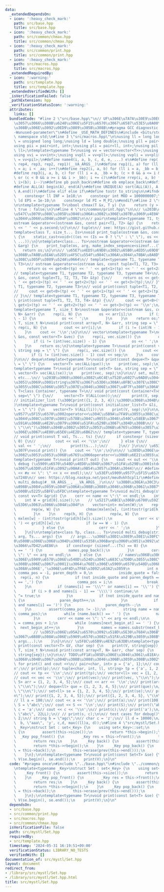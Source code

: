 ```yaml
---
data:
  _extendedDependsOn:
  - icon: ':heavy_check_mark:'
    path: src/base.hpp
    title: src/base.hpp
  - icon: ':heavy_check_mark:'
    path: src/common/chmax.hpp
    title: src/common/chmax.hpp
  - icon: ':heavy_check_mark:'
    path: src/common/print.hpp
    title: src/common/print.hpp
  - icon: ':heavy_check_mark:'
    path: src/macros.hpp
    title: src/macros.hpp
  _extendedRequiredBy:
  - icon: ':warning:'
    path: src/template.hpp
    title: src/template.hpp
  _extendedVerifiedWith: []
  _isVerificationFailed: false
  _pathExtension: hpp
  _verificationStatusIcon: ':warning:'
  attributes:
    links: []
  bundledCode: "#line 2 \"src/base.hpp\"\n// UF\u306E\u7A7A\u30E9\u30E0\u30C0\u6E21\
    \u3057\u3066\u308B\u6240\u306E\u5F15\u6570\u3067\u6587\u53E5\u8A00\u308F\u308C\
    \u308B\u306E\u3092\u9ED9\u3089\u305B\u308B\n#pragma GCC diagnostic ignored \"\
    -Wunused-parameter\"\n#define _USE_MATH_DEFINES\n#include <bits/stdc++.h>\nusing\
    \ namespace std;\n#line 3 \"src/macros.hpp\"\n\nusing ll = long long;\nusing ull\
    \ = unsigned long long;\nusing ld = long double;\nusing pll = pair<ll, ll>;\n\
    using pii = pair<int, int>;\nusing pli = pair<ll, int>;\nusing pil = pair<int,\
    \ ll>;\ntemplate<typename T>\nusing vv = vector<vector<T>>;\nusing vvl = vv<ll>;\n\
    using vvi = vv<int>;\nusing vvpll = vv<pll>;\nusing vvpli = vv<pli>;\nusing vvpil\
    \ = vv<pil>;\n#define name4(i, a, b, c, d, e, ...) e\n#define rep(...) name4(__VA_ARGS__,\
    \ rep4, rep3, rep2, rep1)(__VA_ARGS__)\n#define rep1(i, a) for (ll i = 0, _aa\
    \ = a; i < _aa; i++)\n#define rep2(i, a, b) for (ll i = a, _bb = b; i < _bb; i++)\n\
    #define rep3(i, a, b, c) for (ll i = a, _bb = b; (c > 0 && a <= i && i < _bb)\
    \ or (c < 0 && a >= i && i > _bb); i += c)\n#define rrep(i, a, b) for (ll i=(a);\
    \ i>(b); i--)\n#define pb push_back\n#define eb emplace_back\n#define mkp make_pair\n\
    #define ALL(A) begin(A), end(A)\n#define UNIQUE(A) sort(ALL(A)), A.erase(unique(ALL(A)),\
    \ A.end())\n#define elif else if\n#define tostr to_string\n\n#ifndef CONSTANTS\n\
    \    constexpr ll INF = 1e18;\n    constexpr int MOD = 1000000007;\n    constexpr\
    \ ld EPS = 1e-10;\n    constexpr ld PI = M_PI;\n#endif\n#line 2 \"src/common/chmax.hpp\"\
    \n\ntemplate<typename T>\nbool chmax(T &x, T y) {\n    return (y > x) ? x = y,\
    \ true : false;\n}\n#line 4 \"src/common/print.hpp\"\n\n// \u203B\u5185\u5074\u3067\
    \u547C\u3070\u308C\u305D\u3046\u306A\u3082\u306E\u307B\u3069\u4E0A\u306B\u66F8\
    \u3044\u3066\u304A\u304F\u3002\n\n// pair\ntemplate<typename T1, typename T2>\n\
    ostream &operator<<(ostream &os, const pair<T1, T2> &p) {\n    return os << p.first\
    \ << ' ' << p.second;\n}\n\n// tuple\n// see: https://gist.github.com/naskya/1e5e5cd269cfe16a76988378a60e2ca3#file-debug_print-hpp-L150\n\
    template<class T, size_t... Is>\nvoid print_tuple(ostream &os, const T &arg, index_sequence<Is...>)\
    \ {\n    static_cast<void>(((os << (Is == 0 ? \"\" : \" \"), os << get<Is>(arg)),\
    \ ...));\n}\ntemplate<class... Ts>\nostream &operator<<(ostream &os, const tuple<Ts...>\
    \ &arg) {\n    print_tuple(os, arg, make_index_sequence<sizeof...(Ts)>());\n \
    \   return os;\n}\n\n// \u65E7\u4ED5\u69D8\u3002\u65B0\u4ED5\u69D8\u3067\u3042\
    \u308B\u7A0B\u5EA6\u52D5\u4F5C\u554F\u984C\u306A\u3044\u78BA\u8A8D\u304C\u53D6\
    \u308C\u305F\u3089\u524A\u9664\n// template<typename T1, typename T2, typename\
    \ T3>\n// ostream &operator<<(ostream &os, const tuple<T1, T2, T3> &tp) {\n//\
    \     return os << get<0>(tp) << ' ' << get<1>(tp) << ' ' << get<2>(tp);\n// }\n\
    // template<typename T1, typename T2, typename T3, typename T4>\n// ostream &operator<<(ostream\
    \ &os, const tuple<T1, T2, T3, T4> &tp) {\n//     return os << get<0>(tp) << '\
    \ ' << get<1>(tp) << ' ' << get<2>(tp) << ' ' << get<3>(tp);\n// }\n// template<typename\
    \ T1, typename T2, typename T3>\n// void print(const tuple<T1, T2, T3> &tp) {\n\
    //     cout << get<0>(tp) << ' ' << get<1>(tp) << ' ' << get<2>(tp) << '\\n';\n\
    // }\n// template<typename T1, typename T2, typename T3, typename T4>\n// void\
    \ print(const tuple<T1, T2, T3, T4> &tp) {\n//     cout << get<0>(tp) << ' ' <<\
    \ get<1>(tp) << ' ' << get<2>(tp) << ' ' << get<3>(tp) << '\\n';\n// }\n\n// array\n\
    template<typename T, size_t N>\nostream &operator<<(ostream &os, const array<T,\
    \ N> &arr) {\n    rep(i, N) {\n        os << arr[i];\n        if (i != (int)N\
    \ - 1) {\n            os << ' ';\n        }\n    }\n    return os;\n}\ntemplate<typename\
    \ T, size_t N>\nvoid print(const array<T, N> &arr, string sep = \" \") {\n   \
    \ rep(i, N) {\n        cout << arr[i];\n        if (i != (int)N - 1) cout << sep;\n\
    \    }\n    cout << '\\n';\n}\n\n// vector\ntemplate<typename T>\nostream &operator<<(ostream\
    \ &os, const vector<T> &vec) {\n    rep(i, vec.size()) {\n        os << vec[i];\n\
    \        if (i != (int)vec.size() - 1) {\n            os << ' ';\n        }\n\
    \    }\n    return os;\n}\ntemplate<typename T>\nvoid print(const vector<T> &vec,\
    \ string sep = \" \") {\n    rep(i, vec.size()) {\n        cout << vec[i];\n \
    \       if (i != (int)vec.size() - 1) cout << sep;\n    }\n    cout << '\\n';\n\
    }\n\n// deque\ntemplate<typename T>\nvoid print(const deque<T> &que, string sep\
    \ = \" \") {\n    vector<T> vec(ALL(que));\n    print(vec, sep);\n}\n\n// set\n\
    template<typename T>\nvoid print(const set<T> &se, string sep = \" \") {\n   \
    \ vector<T> vec(ALL(se));\n    print(vec, sep);\n}\n\n// set, multiset, deque,\
    \ etc...\n// \u203B\u3068\u3066\u3082\u6C4E\u7528\u6027\u9AD8\u3044\u3093\u3060\
    \u3051\u3069\u3001string\u307E\u3067\u53D6\u308A\u8FBC\u307E\u308C\u3066vector\u306B\
    \u3055\u308C\u3066\u3057\u307E\u3046\u306E\u3067\u4F7F\u308F\u306A\u3044\n// template<template<typename\
    \ T>class Container, typename T>\n// void print(const Container<T>& con, string\
    \ sep=\" \") {\n//     vector<T> V(ALL(con));\n//     print(V, sep);\n// }\n\n\
    // initializer_list (\u300Cprint({1, 2, 3, 4});\u300D\u3068\u304B\u3067\u304D\u308B\
    )\ntemplate<typename T>\nvoid print(const initializer_list<T> &li, string sep\
    \ = \" \") {\n    vector<T> V(ALL(li));\n    print(V, sep);\n}\n\n// \u53EF\u5909\
    \u9577\u5F15\u6570\u3002operator<<\u304C\u5B9A\u7FA9\u3055\u308C\u3066\u3055\u3048\
    \u3044\u308C\u3070\u3001\u578B\u304C\u9055\u3046\u540C\u58EB\u3067\u3082\u96D1\
    \u591A\u306B\u4E26\u3079\u3066\u51FA\u529B\u3067\u304D\u308B\n// \u203Bprint(vector,\
    \ \"\\n\")\u3068\u304B\u3082\u3053\u3053\u306B\u6765\u3066\u3057\u307E\u3063\u305F\
    \u306E\u3067\u4E00\u65E6\u4E2D\u6B62\n// template<typename T, typename... Ts>\n\
    // void print(const T val, Ts... ts) {\n//     if constexpr (sizeof...(Ts) ==\
    \ 0) {\n//         cout << val << '\\n';\n//     } else {\n//         cout <<\
    \ val << ' ';\n//         print(ts...);\n//     }\n// }\n\n// \u6539\u884C\u306E\
    \u307F\nvoid print() {\n    cout << '\\n';\n}\n\n// \u305D\u306E\u4ED6 (pair,tuple,string\u7B49\
    \u3082\u3053\u3053\u306B\u6765\u3066operator<<\u306B\u6E21\u3055\u308C\u308B)\n\
    template<typename T>\nvoid print(T out) {\n    cout << out << '\\n';\n}\n\n//\
    \ debug (\u5909\u6570\u540D\u4ED8\u304D\u3067\u51FA\u529B\u3001stderr\u306A\u306E\
    \u3067\u63D0\u51FA\u3092\u90AA\u9B54\u3057\u306A\u3044)\n// #define debug(x) (cerr\
    \ << #x << \": \" << x << endl);\n// \u53EF\u5909\u9577\u5F15\u6570\u5BFE\u5FDC\
    \u7248\n// see: https://blog.naskya.net/post/meu0vkh5cpl1/\n#define debug(...)\
    \ multi_debug(#__VA_ARGS__, __VA_ARGS__)\n\n// \u30B0\u30EA\u30C3\u30C9\u3060\u3051\
    \u898B\u3084\u3059\u304F\u306A\u308B\u3088\u3046\u306B\u3061\u3087\u3063\u3068\
    \u500B\u5225\u5BFE\u5FDC\ntemplate<typename T>\nvoid multi_debug(string name,\
    \ const vv<T> &grid) {\n    cerr << name << \":\" << endl;\n    int H = grid.size();\n\
    \    int W = grid[0].size();\n    // \u5217\u6BCE\u306B\u6700\u5927\u5E45\u3092\
    \u53D6\u3063\u3066\u304A\u304F\n    vector<int> mxlen(W);\n    rep(h, H) {\n \
    \       rep(w, W) {\n            chmax(mxlen[w], (int)tostr(grid[h][w]).size());\n\
    \        }\n    }\n    rep(h, H) {\n        rep(w, W) {\n            int pad =\
    \ mxlen[w] - (int)tostr(grid[h][w]).size();\n            cerr << string(pad, '\
    \ ') << grid[h][w];\n            if (w == W - 1) {\n                cerr << endl;\n\
    \            } else {\n                cerr << ' ';\n            }\n        }\n\
    \    }\n}\n\ntemplate<class Tp, class... Ts>\nvoid multi_debug(string names, Tp\
    \ arg, Ts... args) {\n    // args...\u306E\u30D1\u30E9\u30E1\u30FC\u30BF\u304C\
    0\u500B\u306E\u3068\u304D\u3001\u5358\u306Barg\u3060\u3051\u3092\u51FA\u529B\u3057\
    \u3066\u7D42\u4E86\n    if constexpr (sizeof...(Ts) == 0) {\n        while (names.back()\
    \ == ' ') {\n            names.pop_back();\n        }\n        cerr << names <<\
    \ \": \" << arg << endl;\n    } else {\n        // names\u306B\u306F\u5168\u90E8\
    \u306E\u5909\u6570\u306E\u540D\u524D\u304C\u683C\u7D0D\u3055\u308C\u3066\u3044\
    \u308B\u306E\u3067\u30011\u3064\u76EE\u306E\u5909\u6570\u540D\u306E\u7D42\u308F\
    \u308A\u306E','\u306E\u4F4D\u7F6E\u3092\u63A2\u3059\n        int n = names.size(),\
    \ comma_pos = -1, paren_depth = 0,\n            inside_quote = false;\n      \
    \  rep(i, n) {\n            if (not inside_quote and paren_depth == 0 and names[i]\
    \ == ',') {\n                comma_pos = i;\n                break;\n        \
    \    }\n            if (names[i] == '\\\"' or names[i] == '\\'') {\n         \
    \       if (i > 0 and names[i - 1] == '\\\\') continue;\n                inside_quote\
    \ ^= true;\n            }\n            if (not inside_quote and names[i] == '(')\
    \ {\n                paren_depth++;\n            }\n            if (not inside_quote\
    \ and names[i] == ')') {\n                paren_depth--;\n            }\n    \
    \    }\n        assert(comma_pos != -1);\n        string name = names.substr(0,\
    \ comma_pos);\n        while (name.back() == ' ') {\n            name.pop_back();\n\
    \        }\n        cerr << name << \": \" << arg << endl;\n\n        int next_begin_at\
    \ = comma_pos + 1;\n        while (names[next_begin_at] == ' ') {\n          \
    \  next_begin_at++;\n        }\n        names = names.substr(next_begin_at);\n\
    \        // \u3053\u306E\u95A2\u6570\u3092\u518D\u5E30\u7684\u306B\u547C\u3093\
    \u3067\u6B8B\u308A\u306E\u5909\u6570\u3082\u51FA\u529B\u3059\u308B\n        multi_debug(names,\
    \ args...);\n    }\n}\n\n// \u5F8C\u65B9\u4E92\u63DB\ntemplate<typename T>\nvoid\
    \ print(const vector<T> &V, char sep) {\n    print(V, string{sep});\n}\ntemplate<typename\
    \ T, size_t N>\nvoid print(const array<T, N> &arr, char sep) {\n    print(arr,\
    \ string{sep});\n}\n\n// TODO\uFF1A\u305D\u306E\u3046\u3061\u81EA\u52D5\u5B9F\u884C\
    \u3068\u304B\u3067\u304D\u308B\u3088\u3046\u306B\u3059\u308B\u3002\n// test cases\
    \ for print() and cout <<\n// pair<char, int> p = {'a', 1};\n// cout << p << '\\\
    n';\n// print(p);\n// tuple<char, int, ll, string> tp = {'a', 1, 2, \"abc\"};\n\
    // cout << tp << '\\n';\n// print(tp);\n// vector<ll> vec = {1, 2, 3, 4, 5};\n\
    // cout << vec << '\\n';\n// print(vec);\n// print(vec, \"\\n\");\n// array<ll,\
    \ 5> arr = {1, 2, 3, 4, 5};\n// cout << arr << '\\n';\n// print(arr);\n// print(arr,\
    \ \"\\n\");\n// deque<ll> que = {1, 2, 3, 4, 5};\n// print(que);\n// print(que,\
    \ \"\\n\");\n// set<ll> se = {1, 2, 3, 4, 5};\n// print(se);\n// print(se, \"\\\
    n\");\n// print({1, 2, 3, 4, 5});\n// print({1, 2, 3, 4, 5}, \"\\n\");\n// print();\n\
    // ll a = 100;\n// cout << a << '\\n';\n// print(a);\n// print(100);\n// string\
    \ S = \"abc\";\n// cout << S << '\\n';\n// print(S);\n// print(\"abc\");\n// char\
    \ c = 'a';\n// cout << c << '\\n';\n// print(c);\n// print('a');\n// // print(1,\
    \ \"abc\", 22LL);\n// // print(s, c);\n\n// test cases for debug()\n// int a =\
    \ 2;\n// string b = \"agc\";\n// char c = 'z';\n// ll d = 10000;\n// debug(a,\
    \  b, \"aaa\", 'y', c,d, max((ll)a, d));\n#line 4 \"src/mystl/Set.hpp\"\n\ntemplate<typename\
    \ _Key>\nstruct Set : set<_Key> {\n    using set<_Key>::set;\n    _Key front()\
    \ {\n        assert(this->size());\n        return *this->begin();\n    }\n  \
    \  _Key pop_front() {\n        _Key res = this->front();\n        this->erase(this->begin());\n\
    \        return res;\n    }\n    _Key back() {\n        assert(this->size());\n\
    \        return *this->rbegin();\n    }\n    _Key pop_back() {\n        _Key res\
    \ = this->back();\n        this->erase(prev(this->end()));\n        return res;\n\
    \    }\n};\n\ntemplate<typename T>\nvoid print(const Set<T> &se) {\n    vector<T>\
    \ V(se.begin(), se.end());\n    print(V);\n}\n"
  code: "#pragma once\n#include \"../base.hpp\"\n#include \"../common/print.hpp\"\n\
    \ntemplate<typename _Key>\nstruct Set : set<_Key> {\n    using set<_Key>::set;\n\
    \    _Key front() {\n        assert(this->size());\n        return *this->begin();\n\
    \    }\n    _Key pop_front() {\n        _Key res = this->front();\n        this->erase(this->begin());\n\
    \        return res;\n    }\n    _Key back() {\n        assert(this->size());\n\
    \        return *this->rbegin();\n    }\n    _Key pop_back() {\n        _Key res\
    \ = this->back();\n        this->erase(prev(this->end()));\n        return res;\n\
    \    }\n};\n\ntemplate<typename T>\nvoid print(const Set<T> &se) {\n    vector<T>\
    \ V(se.begin(), se.end());\n    print(V);\n}\n"
  dependsOn:
  - src/base.hpp
  - src/common/print.hpp
  - src/macros.hpp
  - src/common/chmax.hpp
  isVerificationFile: false
  path: src/mystl/Set.hpp
  requiredBy:
  - src/template.hpp
  timestamp: '2024-05-31 16:19:51+09:00'
  verificationStatus: LIBRARY_NO_TESTS
  verifiedWith: []
documentation_of: src/mystl/Set.hpp
layout: document
redirect_from:
- /library/src/mystl/Set.hpp
- /library/src/mystl/Set.hpp.html
title: src/mystl/Set.hpp
---
```

